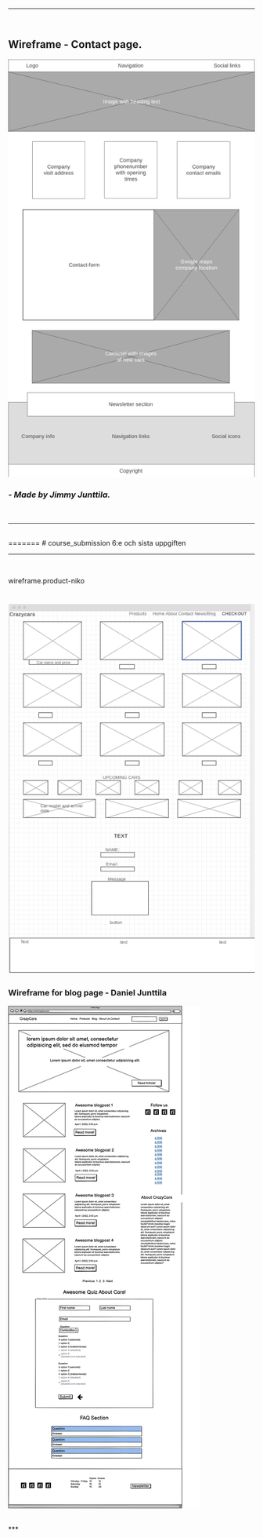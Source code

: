 
<br> 

***  
<br> 

## **Wireframe - Contact page.** 

![Wireframe image of contact.html](assets/images/wireframe-contactpage.png) 
### *- Made by Jimmy Junttila.* 
<br> 

*** 
<br> 
=======
# course_submission
6:e och sista uppgiften

***
<br>

wireframe.product-niko

![products](assets/images/wireframe.product-niko.png)
=======
### Wireframe for blog page - Daniel Junttila

![wireframe](assets/images/wireframe-blog-dan.png)


<br>
***

